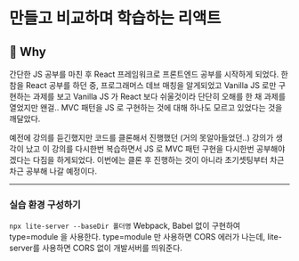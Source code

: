 # 만들고 비교하며 학습하는 리액트

## 📍 Why
간단한 JS 공부를 마친 후 React 프레임워크로 프론트엔드 공부를 시작하게 되었다. 
한참을 React 공부를 하던 중, 프로그래머스 데브 매칭을 알게되었고 Vanilla JS 로만 구현하는 과제를 보고
Vanilla JS 가 React 보다 쉬울것이라 단단히 오해를 한 채 과제를 열었지만 왠걸.. MVC 패턴을 JS 로 구현하는 것에 대해 하나도 모르고 있었다는 것을 깨달았다. 

예전에 강의를 듣긴했지만 코드를 클론해서 진행했던 (거의 못알아들었던..) 강의가 생각이 났고 이 강의를 다시한번 복습하면서 JS 로 MVC 패턴 구현을 다시한번 공부해야겠다는 다짐을 하게되었다.
이번에는 클론 후 진행하는 것이 아니라 초기셋팅부터 차근차근 공부해 나갈 예정이다. 

--- 

### 실습 환경 구성하기 
`npx lite-server --baseDir 폴더명`
Webpack, Babel 없이 구현하여 type=module 을 사용한다.
type=module 만 사용하면 CORS 에러가 나는데, lite-server를 사용하면 CORS 없이 개발서버를 띄워준다. 


